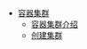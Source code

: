 * [容器集群](/tks)
  - [容器集群介绍](/tks/introduction/tksintro.md)
  - [创建集群](/tks/managecluster/createcluster.md)
